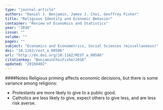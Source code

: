 ```yaml
---
type: "journal-article"
authors: "Daniel J. Benjamin, James J. Choi, Geoffrey Fisher"
title: "Religious Identity and Economic Behavior"
container: "Review of Economics and Statistics"
year: "2016"
issue: ""
volume: ""
pages: ""
subject: "Economics and Econometrics, Social Sciences (miscellaneous)"
doi: "10.1162/rest_a_00586"
url: "http://dx.doi.org/10.1162/REST_a_00586"
citationkey: "BenjaminChoiFisher2016"
updated: "20160402"
---
```


####Notes
Religious priming affects economic decisions, but there is some variance among religions:

* Protestants are more likely to give to a public good.
* Catholics are less likely to give, expect others to give less, and are less risk averse.
